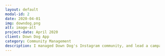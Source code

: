 ```yaml
---
layout: default
modal-id: 2
date: 2020-04-01
img: downdog.png
alt: image-alt
project-date: April 2020
client: Down Dog App
category: Community Management
description: I managed Down Dog's Instagram community, and lead a campaign to curate and repost the best community tagged images.  Over 2 months, community posts had 100k impressions and follower count grew from 22k to 48k.
---
```


